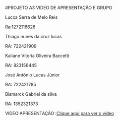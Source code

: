 #PROJETO A3 VIDEO DE APRESENTAÇÃO E GRUPO

Lucca Serra de Melo Reis

Ra:1272116626

Thiago nunes da cruz lucas

RA: 722421909

Kaliane Vitoria Oliveira Baccetti

RA: 823156445

José Antônio Lucas Júnior

RA: 722421785

Bismarck Gabriel da silva

RA: 1352321373

VIDEO APRESENTAÇÃO :[Clique aqui para ver o video](https://drive.google.com/file/d/1CvBXP-r9AEKCsuKeivsFSK_sbhKQ_-4_/view?usp=drive_link)
